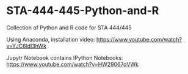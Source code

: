 # STA-444-445-Python-and-R
Collection of Python and R code for STA 444/445


Using Anaconda, installation video: https://www.youtube.com/watch?v=YJC6ldI3hWk

Jupytr Notebook contains IPython Notebooks: https://www.youtube.com/watch?v=HW29067qVWk
